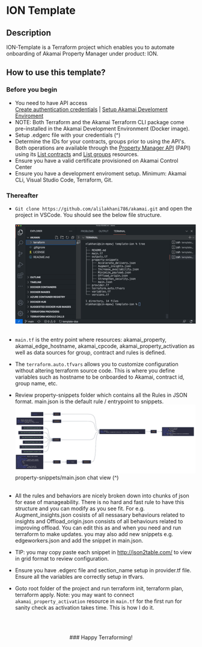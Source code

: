 <!-- markdownlint-configure-file {
  "MD013": {
    "code_blocks": false,
    "tables": false
  },
  "MD033": false,
  "MD041": false
} -->

# ION Template

## Description

ION-Template is a Terraform project which enables you to automate onboarding of Akamai Property Manager under product: ION.

## How to use this template?

### Before you begin

 * You need to have API access<br />
 [Create authentication credentials](https://techdocs.akamai.com/developer/docs/set-up-authentication-credentials) | [Setup Akamai Develoment Enviroment](https://techdocs.akamai.com/developer/docs/set-up-authentication-credentials)
 * NOTE: Both Terraform and the Akamai Terraform CLI package come pre-installed in the Akamai Development Environment (Docker image).
 * Setup .edgerc file with your credentials (^)
 * Determine the IDs for your contracts, groups prior to using the API's. Both operations are available through the [Property Manager API](https://techdocs.akamai.com/property-mgr/reference/api) (PAPI) using its [List contracts](https://techdocs.akamai.com/property-mgr/reference/get-contracts) and [List groups](https://techdocs.akamai.com/property-mgr/reference/get-groups) resources.
 * Ensure you have a valid certificate provisioned on Akamai Control Center
 * Ensure you have a development enviroment setup. Minimum: Akamai CLi, Visual Studio Code, Terraform, Git.

 ### Thereafter

* ``` Git clone https://github.com/alilakhani786/akamai.git ``` and open the project in VSCode. You should see the below file structure. <br /><br />
<img
  src="img/vs01.png"
  alt=""
  title="Project tree"
  style="display: inline-block; margin: 0 auto; width:800px;">
  <br/><br/>
* ```main.tf``` is the entry point where resources: akamai_property, akamai_edge_hostname, akamai_cpcode, akamai_property_activation as well as data sources for group, contract and rules is defined.
* The ```terraform.auto.tfvars``` allows you to customize configuration without altering terraform source code. This is where you define variables such as hostname to be onboarded to Akamai, contract id, group name, etc.

* Review property-snippets folder which contains all the Rules in JSON format. main.json is the default rule / entrypoint to snippets.
<img
  src="img/mainjson01.png"
  alt=""
  title="Project tree"
  style="display: inline-block; margin: 0 auto; width:900px;">
  property-snippets/main.json chat view (^)
  <br/><br/>

* All the rules and behaviors are nicely broken down into chunks of json for ease of manageability. There is no hard and fast rule to have this structure and you can modify as you see fit. For e.g. Augment_insights.json cosists of all nessasary behaviours related to insights and Offload_origin.json consists of all behaviours related to improving offload. You can edit this as and when you need and run terraform to make updates. you may also add new snippets e.g. edgeworkers.json and add the snippet in main.json.
* TIP: you may copy paste each snippet in http://json2table.com/ to view in grid format to review configuration. 
* Ensure you have .edgerc file and section_name setup in provider.tf file. Ensure all the variables are correctly setup in tfvars.
* Goto root folder of the project and run terraform init, terraform plan, terraform apply. Note: you may want to connect ```akamai_property_activation``` resource in ```main.tf``` for the first run for sanity check as activation takes time. This is how I do it.

<br /><br />
<div align="center">
### Happy Terraforming!
</div>
<br />

</div>
</div>